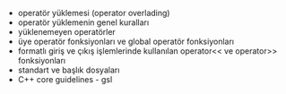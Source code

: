 - operatör yüklemesi (operator overlading)
- operatör yüklemenin genel kuralları
- yüklenemeyen operatörler
- üye operatör fonksiyonları ve global operatör fonksiyonları
- formatlı giriş ve çıkış işlemlerinde kullanılan operator<< ve operator>> fonksiyonları
- standart _<ostream>_ ve _<iosfwd>_ başlık dosyaları
- C++ core guidelines - gsl 
